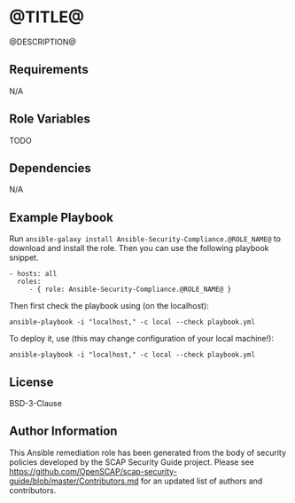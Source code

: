 @TITLE@
=========

@DESCRIPTION@

Requirements
------------

N/A

Role Variables
--------------

TODO

Dependencies
------------

N/A

Example Playbook
----------------

Run `ansible-galaxy install Ansible-Security-Compliance.@ROLE_NAME@` to
download and install the role. Then you can use the following playbook snippet.


    - hosts: all
      roles:
         - { role: Ansible-Security-Compliance.@ROLE_NAME@ }


Then first check the playbook using (on the localhost):

    ansible-playbook -i "localhost," -c local --check playbook.yml

To deploy it, use (this may change configuration of your local machine!):

    ansible-playbook -i "localhost," -c local --check playbook.yml


License
-------

BSD-3-Clause

Author Information
------------------

This Ansible remediation role has been generated from the body of security policies developed by the SCAP Security Guide project. Please see https://github.com/OpenSCAP/scap-security-guide/blob/master/Contributors.md for an updated list of authors and contributors.
